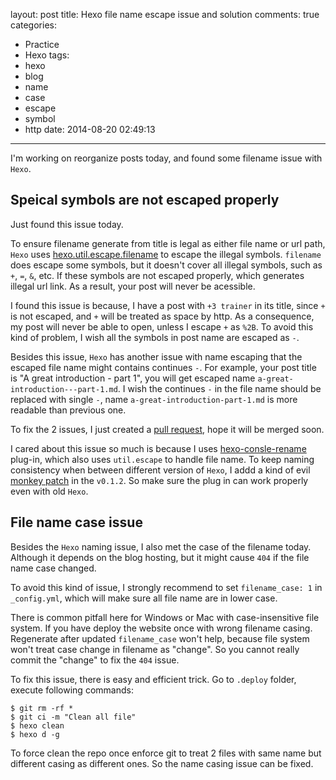 layout: post
title: Hexo file name escape issue and solution
comments: true
categories:
  - Practice
  - Hexo
tags:
  - hexo
  - blog
  - name
  - case
  - escape
  - symbol
  - http
date: 2014-08-20 02:49:13
---

I'm working on reorganize posts today, and found some filename issue with `Hexo`.

## Speical symbols are not escaped properly

Just found this issue today.

To ensure filename generate from title is legal as either file name or url path, `Hexo` uses [hexo.util.escape.filename] to escape the illegal symbols. `filename` does escape some symbols, but it doesn't cover all illegal symbols, such as `+`, `=`, `&`, etc. If these symbols are not escaped properly, which generates illegal url link. As a result, your post will never be acessible.

I found this issue is because, I have a post with `+3 trainer` in its title, since `+` is not escaped, and `+` will be treated as space by http. As a consequence, my post will never be able to open, unless I escape `+` as `%2B`. To avoid this kind of problem, I wish all the symbols in post name are escaped as `-`.

Besides this issue, `Hexo` has another issue with name escaping that the escaped file name might contains continues `-`. For example, your post title is "A great introduction - part 1", you will get escaped name `a-great-introduction---part-1.md`. I wish the continues `-` in the file name should be replaced with single `-`, name `a-great-introduction-part-1.md` is more readable than previous one.

To fix the 2 issues, I just created a [pull request], hope it will be merged soon.

I cared about this issue so much is because I uses [hexo-consle-rename] plug-in, which also uses `util.escape` to handle file name. To keep naming consistency when between different version of `Hexo`, I addd a kind of evil [monkey patch] in the `v0.1.2`. So make sure the plug in can work properly even with old `Hexo`.

## File name case issue

Besides the `Hexo` naming issue, I also met the case of the filename today. Although it depends on the blog hosting, but it might cause `404` if the file name case changed.

To avoid this kind of issue, I strongly recommend to set `filename_case: 1` in `_config.yml`, which will make sure all file name are in lower case.

There is common pitfall here for Windows or Mac with case-insensitive file system. If you have deploy the website once with wrong filename casing. Regenerate after updated `filename_case` won't help, because file system won't treat case change in filename as "change". So you cannot really commit the "change" to fix the `404` issue.

To fix this issue, there is easy and efficient trick. Go to `.deploy` folder, execute following commands:

```shell
$ git rm -rf *
$ git ci -m "Clean all file"
$ hexo clean
$ hexo d -g
```
To force clean the repo once enforce git to treat 2 files with same name but different casing as different ones. So the name casing issue can be fixed.

[hexo.util.escape.filename]: https://github.com/hexojs/hexo/blob/master/lib/util/escape.js#L22
[pull request]: https://github.com/hexojs/hexo/pull/804
[hexo-consle-rename]: https://github.com/timnew/hexo-console-rename
[monkey patch]: https://github.com/timnew/hexo-console-rename/blob/master/lib_src/monkey_patch.js
